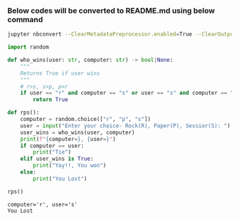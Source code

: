 ### Below codes will be converted to README.md using below command

```bash
jupyter nbconvert --ClearMetadataPreprocessor.enabled=True --ClearOutput.enabled=True --to markdown examples.ipynb
```

```python
import random

def who_wins(user: str, computer: str) -> bool|None:
    """
    Returns True if user wins
    """
    # r>s, s>p, p>r
    if user == "r" and computer == "s" or user == "s" and computer == "p" or user == "p" and computer == "r":
        return True

def rps():
    computer = random.choice(["r", "p", "s"])
    user = input("Enter your choice- Rock(R), Paper(P), Sessior(S): ").lower()
    user_wins = who_wins(user, computer)
    print(f"{computer=}, {user=}")
    if computer == user:
        print("Tie")
    elif user_wins is True:
        print("Yay!!, You won")
    else:
        print("You Lost")

rps()

```

    computer='r', user='s'
    You Lost
